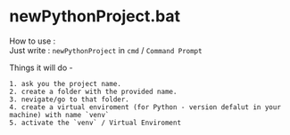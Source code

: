# newPythonProject.bat
How to use : <br>
Just write : `newPythonProject` in `cmd` / `Command Prompt`

Things it will do -

    1. ask you the project name.
    2. create a folder with the provided name.
    3. nevigate/go to that folder.
    4. create a virtual enviroment (for Python - version defalut in your machine) with name `venv`
    5. activate the `venv` / Virtual Enviroment